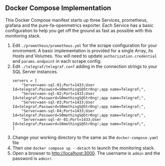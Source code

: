 
## Docker Compose Implementation

This Docker Compose manifest starts up three Services, prometheus, grafana and the pure-fa-openmetrics exporter. Each Service has a basic configuration to help you get off the ground as fast as possible with this monitoring stack. 

1. Edit `./prometheus/prometheus.yml` for the scrape configuration for your enviroment. A basic implementation is provided for a single Array, its Hosts and Volumes. You will need to update `authorization.credential` and `params.endpoint` in each scrape config.
1. Edit `./telegraf/telegraf.conf` adding in the connection strings to your SQL Server instances.
    ```
    servers = [
        "Server=aen-sql-01;Port=1433;User Id=telegraf;Password=S0methingS@Str0ng!;app name=Telegraf;",
        "Server=aen-sql-02;Port=1433;User Id=telegraf;Password=S0methingS@Str0ng!;app name=Telegraf;",
        "Server=aen-sql-03;Port=1433;User Id=telegraf;Password=S0methingS@Str0ng!;app name=Telegraf;",
        "Server=aen-sql-04;Port=1433;User Id=telegraf;Password=S0methingS@Str0ng!;app name=Telegraf;",
        "Server=aen-sql-dr-01;Port=1433;User Id=telegraf;Password=S0methingS@Str0ng!;app name=Telegraf;",
    ]
    ```
1. Change your working directory to the same as the `docker-compose.yaml` file
1. Then use `docker compose up --detach` to launch the monitoring stack. 
1. Open a browser to [http://localhost:3000](http://localhost:3000). The username is `admin` and the password is `admin!`.